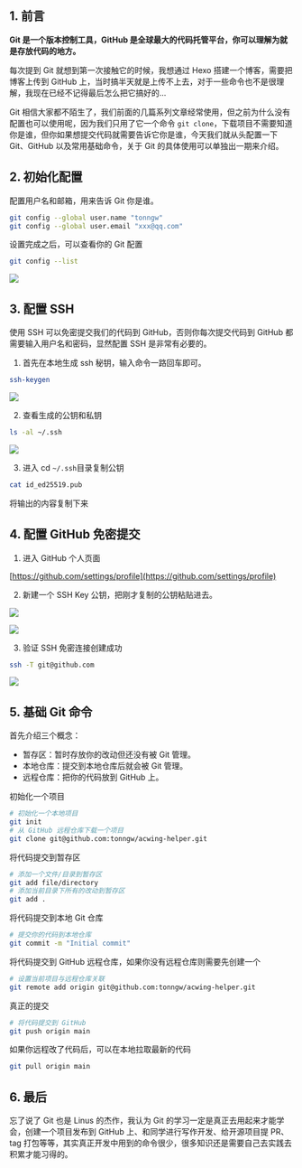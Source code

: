 ## 1. 前言

**Git 是一个版本控制工具，GitHub 是全球最大的代码托管平台，你可以理解为就是存放代码的地方。**

每次提到 Git 就想到第一次接触它的时候，我想通过 Hexo 搭建一个博客，需要把博客上传到 GitHub 上，当时搞半天就是上传不上去，对于一些命令也不是很理解，我现在已经不记得最后怎么把它搞好的...

Git 相信大家都不陌生了，我们前面的几篇系列文章经常使用，但之前为什么没有配置也可以使用呢，因为我们只用了它一个命令 `git clone`，下载项目不需要知道你是谁，但你如果想提交代码就需要告诉它你是谁，今天我们就从头配置一下 Git、GitHub 以及常用基础命令，关于 Git 的具体使用可以单独出一期来介绍。

## 2. 初始化配置
配置用户名和邮箱，用来告诉 Git 你是谁。

```bash
git config --global user.name "tonngw"
git config --global user.email "xxx@qq.com"
```

设置完成之后，可以查看你的 Git 配置

```bash
git config --list
```

![](https://cdn.nlark.com/yuque/0/2024/png/1863084/1719239984141-c3070c82-ec50-4b94-b88e-fc61d433005d.png)

## 3. 配置 SSH
使用 SSH 可以免密提交我们的代码到 GitHub，否则你每次提交代码到 GitHub 都需要输入用户名和密码，显然配置 SSH 是非常有必要的。

1. 首先在本地生成 ssh 秘钥，输入命令一路回车即可。

```bash
ssh-keygen
```

![](https://cdn.nlark.com/yuque/0/2024/png/1863084/1719240269070-48d79f88-5ac4-4ae7-aa8b-59f7b8b131ba.png)

2. 查看生成的公钥和私钥

```bash
ls -al ~/.ssh
```

![](https://cdn.nlark.com/yuque/0/2024/png/1863084/1719240392809-30a9ff11-2f08-4c65-b532-0d374b348bd5.png)

3. 进入 cd `~/.ssh`目录复制公钥

```bash
cat id_ed25519.pub
```

将输出的内容复制下来

## 4. 配置 GitHub 免密提交
1. 进入 GitHub 个人页面

[https://github.com/settings/profile](https://github.com/settings/profile)

2. 新建一个 SSH Key 公钥，把刚才复制的公钥粘贴进去。

![](https://cdn.nlark.com/yuque/0/2024/png/1863084/1719240811130-cd9e4f20-16f0-415a-ae51-33da9744148f.png)

![](https://cdn.nlark.com/yuque/0/2024/png/1863084/1719240881979-555683a5-6356-4498-bc4c-b65c200986f1.png)

3. 验证 SSH 免密连接创建成功

```bash
ssh -T git@github.com
```

![](https://cdn.nlark.com/yuque/0/2024/png/1863084/1719241182024-f1b0c6d6-2d8c-431c-84ef-1e69edccbc20.png)

## 5. 基础 Git 命令
首先介绍三个概念：

+ 暂存区：暂时存放你的改动但还没有被 Git 管理。
+ 本地仓库：提交到本地仓库后就会被 Git 管理。
+ 远程仓库：把你的代码放到 GitHub 上。

初始化一个项目

```bash
# 初始化一个本地项目
git init
# 从 GitHub 远程仓库下载一个项目
git clone git@github.com:tonngw/acwing-helper.git

```

将代码提交到暂存区

```bash
# 添加一个文件/目录到暂存区
git add file/directory
# 添加当前目录下所有的改动到暂存区
git add .
```

将代码提交到本地 Git 仓库

```bash
# 提交你的代码到本地仓库
git commit -m "Initial commit"
```

将代码提交到 GitHub 远程仓库，如果你没有远程仓库则需要先创建一个

```bash
# 设置当前项目与远程仓库关联
git remote add origin git@github.com:tonngw/acwing-helper.git
```

真正的提交

```bash
# 将代码提交到 GitHub
git push origin main
```

如果你远程改了代码后，可以在本地拉取最新的代码

```bash
git pull origin main
```

## 6. 最后
忘了说了 Git 也是 Linus 的杰作，我认为 Git 的学习一定是真正去用起来才能学会，创建一个项目发布到 GitHub 上、和同学进行写作开发、给开源项目提 PR、tag 打包等等，其实真正开发中用到的命令很少，很多知识还是需要自己去实践去积累才能习得的。